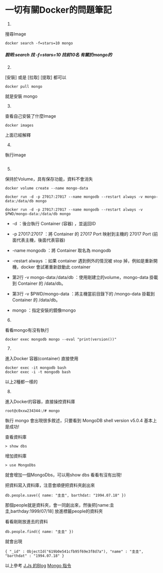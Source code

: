 # 一切有關Docker的問題筆記

1.
搜尋Image
```
docker search -f=stars=10 mongo
```
##### 說明:search 找 -f=stars=10 找前10名 有關於mongo的

2.
[安裝] 或是 [拉取] [提取] 都可以
```
docker pull mongo
```
就是安裝 mongo

3.
查看自己安裝了什麼Image
```
docker images
```
上面已經解釋

4.
執行image
```

```

5.
保持於Volume，具有保存功能，資料不會消失
```
docker volume create --name mongo-data
```
```
docker run -d -p 27017:27017 --name mongodb --restart always -v mongo-data:/data/db mongo

docker run -d -p 27017:27017 --name mongodb --restart always -v $PWD/mongo-data:/data/db mongo
```

* -d ：後台執行 Container (容器) ，並返回ID
* -p 27017:27017 ：將 Container 的 27017 Port 映射到主機的 27017 Port (前面代表主機，後面代表容器)
* -name mongodb ：將 Container 取名為 mongodb
* -restart always ：如果 container 遇到例外的情況被 stop 掉，例如是重新開機，docker 會試著重新啟動此 container

*  第2行 -v mongo-data:/data/db ：使用剛建立的volume，mongo-data 掛載到 Container 的 /data/db。
*  第3行 -v $PWD/mongo-data ：將主機當前目錄下的 /mongo-data 掛載到 Container 的 /data/db。
* mongo ：指定安裝的鏡像mongo

6.
看看mongo有沒有執行
```
docker exec mongodb mongo --eval "print(version())"
```

7.
進入Docker 容器(container) 直接使用
```
docker exec -it mongodb bash
docker exec -i -t mongodb bash
```
以上2種都一樣的

8.
進入Docker的容器，直接操控資料庫
```
root@c0xxw234344:/# mongo
```
執行 mongo
會出現很多敘述，只要看到
MongoDB shell version v5.0.4 基本上是成功!

查看資料庫
```
> show dbs
```

增加資料庫
```
> use MongoDbs
```
就會增加一個MongoDbs，可以用show dbs 看看有沒有出現!

把資料寫入資料庫，注意會順便把資料夾創出來
```
db.people.save({ name: "圭圭", barthdat: "1994.07.18" })
```
那個people就是資料夾，會一同創出來，然後把[name:圭圭,barthday:1999/07/18] 放進標籤people的資料夾


看看剛剛放進去的資料
```
db.people.find({ name: "圭圭" })
```
就會出現
```
{ "_id" : ObjectId("619b0e541cfb95f69e3f8d7a"), "name" : "圭圭", "barthdat" : "1994.07.18" }
```

以上參考
[J.Js 的Blog](https://morosedog.gitlab.io/docker-20190504-docker11/)
[Mongo 指令](https://docs.mongodb.com/manual/tutorial/insert-documents/)

